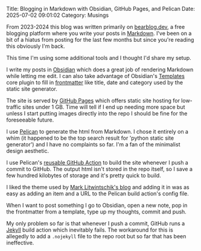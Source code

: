 Title: Blogging in Markdown with Obsidian, GitHub Pages, and Pelican
Date: 2025-07-02 09:01:02
Category: Musings

From 2023-2024 this blog was written primarily on [bearblog.dev](https://bearblog.dev), a free blogging platform where you write your posts in [Markdown](https://en.wikipedia.org/wiki/Markdown). I've been on a bit of a hiatus from posting for the last few months but since you're reading this obviously I'm back. 

This time I'm using some additional tools and I thought I'd share my setup. 

I write my posts in [Obsidian](obsidian.md) which does a great job of rendering Markdown while letting me edit. I can also take advantage of Obsidian's [Templates](https://help.obsidian.md/plugins/templates) core plugin to fill in [frontmatter](https://help.obsidian.md/properties) like title, date and category used by the static site generator. 

The site is served by [GitHub Pages](https://pages.github.com/) which offers static site hosting for low-traffic sites under 1 GB. Time will tell if I end up needing more space but unless I start putting images directly into the repo I should be fine for the foreseeable future. 

I use [Pelican](https://docs.getpelican.com/en/latest/index.html) to generate the html from Markdown. I chose it entirely on a whim (it happened to be the top search result for 'python static site generator') and I have no complaints so far. I'm a fan of the minimalist design aesthetic. 

I use Pelican's [reusable GitHub Action](https://docs.getpelican.com/en/latest/tips.html#publishing-to-github-pages-using-a-custom-github-actions-workflow) to build the site whenever I push a commit to GitHub. The output html isn't stored in the repo itself, so I save a few hundred kilobytes of storage and it's pretty quick to build. 

I liked the theme used by [Mark Litwintschik's blog](https://tech.marksblogg.com/) and adding it in was as easy as adding an item and a URL to the Pelican build action's config file. 

When I want to post something I go to Obsidian, open a new note, pop in the frontmatter from a template, type up my thoughts, commit and push.

My only problem so far is that whenever I push a commit, GitHub runs a [Jekyll](https://jekyllrb.com/) build action which inevitably fails. The workaround for this is allegedly to add a `.nojekyll` file to the repo root but so far that has been ineffective. 